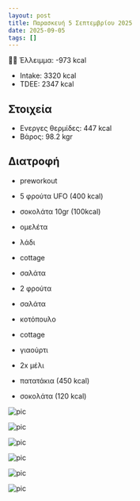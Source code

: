 ```yaml
---
layout: post
title: Παρασκευή 5 Σεπτεμβρίου 2025
date: 2025-09-05
tags: []
---
```


👎🏻 Έλλειμμα: <span class="red">-973 kcal</span>

- Intake: 3320 kcal  
- ΤDEE: 2347 kcal  

## Στοιχεία

- Ενεργες θερμίδες: 447 kcal
- Βάρος: 98.2 kgr


## Διατροφή

- preworkout
- 5 φρούτα UFO (400 kcal)
- σοκολάτα 10gr (100kcal)

- ομελέτα
- λάδι
- cottage
- σαλάτα

- 2 φρούτα

- σαλάτα
- κοτόπουλο
- cottage
- γιαούρτι
- 2x μέλι
- πατατάκια (450 kcal)
- σοκολάτα (120 kcal) 




![pic](/pics/2025-09-05/preworkout.gif)<br>

![pic](/pics/2025-09-05/kol-1.jpg)<br>

![pic](/pics/2025-09-05/kol-2.jpg)<br>

![pic](/pics/2025-09-05/chicken.gif)<br>

![pic](/pics/2025-09-05/sag.gif)<br>

![pic](/pics/2025-09-05/cart.jpg)<br>

